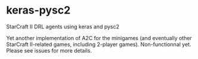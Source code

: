 # keras-pysc2
StarCraft II DRL agents using keras and pysc2

Yet another implementation of A2C for the minigames (and eventually other StarCraft II-related games, including 2-player games). Non-functionnal yet. Please see issues for more details.

